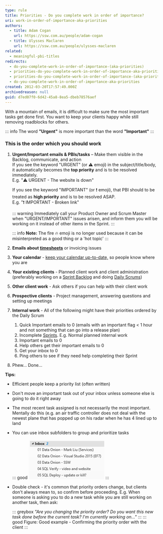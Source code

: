 ```yaml
---
type: rule
title: Priorities - Do you complete work in order of importance?
uri: work-in-order-of-importance-aka-priorities
authors:
  - title: Adam Cogan
    url: https://ssw.com.au/people/adam-cogan
  - title: Ulysses Maclaren
    url: https://ssw.com.au/people/ulysses-maclaren
related:
  - meaningful-pbi-titles
redirects:
  - do-you-complete-work-in-order-of-importance-(aka-priorities)
  - priorities-do-you-complete-work-in-order-of-importance-aka-priorities
  - priorities-do-you-complete-work-in-order-of-importance-(aka-priorities)
  - do-you-complete-work-in-order-of-importance-aka-priorities
created: 2012-03-20T17:57:49.000Z
archivedreason: null
guid: d7ed07f0-6d42-45a8-8ea5-dbeb78576aef
---
```

With a mountain of emails, it is difficult to make sure the most important tasks get done first. You want to keep your clients happy while still removing roadblocks for others.

<!--endintro-->

::: info
The word **"Urgent"** is more important than the word **"Important"**
:::

### This is the order which you should work

1. **Urgent/Important emails & PBIs/tasks** – Make them visible in the Backlog, communicate, and action  
   If you see the keyword "URGENT" (or ⚠️ emoji) in the subject/title/body, it automatically becomes the **top priority** and is to be resolved immediately.   
   E.g. "⚠️ URGENT - The website is down"

   If you see the keyword "IMPORTANT" (or ❗ emoji), that PBI should to be treated as **high priority** and is to be resolved ASAP.   
   E.g. "❗️ IMPORTANT - Broken link"

   ::: warning
   Immediately call your Product Owner and Scrum Master when "URGENT/IMPORTANT" issues arisen, and inform them you will be working on it instead of other items in the Sprint.
   :::

   ::: info
   **Note:** The fire 🔥 emoji is no longer used because it can be misinterpreted as a good thing or a 'hot topic'
   :::

3. **Emails about [timesheets](/do-you-know-how-important-timesheets-are)** or invoicing issues
4. **Your calendar** - [keep your calendar up-to-date,](/calendar-does-your-calendar-always-accurately-show-where-you-are) so people know where you are
5. **Your existing clients** - Planned client work and client administration (preferably working on a [Sprint Backlog](/do-you-know-how-to-manage-the-product-backlog) and doing [Daily Scrums](/methodology-daily-scrums))
6. **Other client work** - Ask others if you can help with their client work
7. **Prospective clients** - Project management, answering questions and setting up meetings
8. **Internal work** - All of the following might have their priorities ordered by the Daily Scrum

   1. Quick Important emails to 0 (emails with an important flag &lt; 1 hour and not something that can go into a release plan)
   2. Incomplete [Sprints](/what-happens-at-a-sprint-planning-meeting). E.g. Normal planned internal work
   3. Important emails to 0
   4. Help others get their important emails to 0
   5. Get your inbox to 0
   6. Ping others to see if they need help completing their Sprint

9. Phew... Done...

**Tips:**

* Efficient people keep a priority list (often written)
* Don't move an important task out of your inbox unless someone else is going to do it right away
* The most recent task assigned is not necessarily the most important. Mentally do this (e.g. an air traffic controller does not deal with the newest plane that has popped up on his radar when he has 4 lined up to land
* You can use inbox subfolders to group and prioritize tasks  

  ::: good
  ![Figure: Group by subfolders under your inbox](subfolders.png)
  :::
* Double check - it's common that priority orders change, but clients don't always mean to, so confirm before proceeding.
  E.g. When someone is asking you to do a new task while you are still working on another task, then ask:

  ::: greybox
  *"Are you changing the priority order? Do you want this new task done before the current task? I'm currently working on..."*
  :::
  ::: good
  Figure: Good example - Confirming the priority order with the client
  :::
